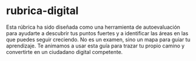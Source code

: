 # rubrica-digital
Esta rúbrica ha sido diseñada como una herramienta de autoevaluación para ayudarte a descubrir tus puntos fuertes y a identificar las áreas en las que puedes seguir creciendo. No es un examen, sino un mapa para guiar tu aprendizaje. Te animamos a usar esta guía para trazar tu propio camino y convertirte en un ciudadano digital competente.
